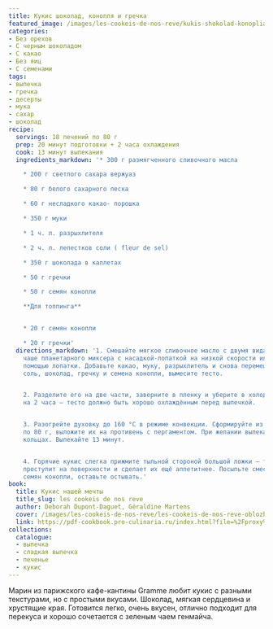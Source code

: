 ```yaml
---
title: Кукис шоколад, конoпля и гречка
featured_image: /images/les-cookeis-de-nos-reve/kukis-shokolad-konoplia-i-grechka.jpeg
categories:
- Без орехов
- С черным шоколадом
- С какао
- Без яиц
- С семенами
tags:
- выпечка
- гречка
- десерты
- мука
- сахар
- шоколад
recipe:
  servings: 18 печений по 80 г
  prep: 20 минут подготовки + 2 часа охлаждения
  cook: 13 минут выпекания
  ingredients_markdown: '* 300 г размягченного сливочного масла

    * 200 г светлого сахара вержуаз

    * 80 г белого сахарного песка

    * 60 г несладкого какао- порошка

    * 350 г муки

    * 1 ч. л. разрыхлителя

    * 2 ч. л. лепестков соли ( fleur de sel)

    * 350 г шоколада в каллетах

    * 50 г гречки

    * 50 г семян конопли

    **Для топпинга**


    * 20 г семян конопли

    * 20 г гречки'
  directions_markdown: '1. Смешайте мягкое сливочное масло с двумя видами сахара в
    чаше планетарного миксера с насадкой-лопаткой на низкой скорости или в миске с
    помощью лопатки. Добавьте какао, муку, разрыхлитель и снова перемешайте. Всыпьте
    соль, шоколад, гречку и семена конопли, вымесите тесто.


    2. Разделите его на две части, заверните в пленку и уберите в холодильник минимум
    на 2 часа — тесто должно быть хорошо охлаждённым перед выпечкой.


    3. Разогрейте духовку до 160 °C в режиме конвекции. Сформируйте из теста шарики
    по 80 г, выложите их на противень с пергаментом. При желании выпекайте в кулинарных
    кольцах. Выпекайте 13 минут.


    4. Горячие кукис слегка прижмите тыльной стороной большой ложки — так шоколад
    проступит на поверхности и сделает их ещё аппетитнее. Посыпьте смесью гречки и
    семян конопли, оставьте остывать.'
book:
  title: Кукис нашей мечты
  title_slug: les cookeis de nos reve
  author: Deborah Dupont-Daguet, Géraldine Martens
  cover: /images/les-cookeis-de-nos-reve/les-cookeis-de-nos-reve-oblozhka.jpeg
  link: https://pdf-cookbook.pro-culinaria.ru/index.html?file=%2Fproxy%2Finbooks%2Fles-cookeis-de-nos-reve.pdf
collections:
  catalogue:
  - выпечка
  - сладкая выпечка
  - печенье
  - кукис
---
```


Марин из парижского кафе-кантины Gramme любит кукис с разными текстурами, но с простыми вкусами. Шоколад, мягкая сердцевина и хрустящие края. Готовится легко, очень вкусен, отлично подходит для перекуса и хорошо сочетается с зеленым чаем генмайча.

